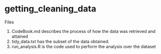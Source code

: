 # getting_cleaning_data
Files

1. CodeBook.md describes the process of how the data was retrieved and attained
2. tidy_data.txt has the subset of the data obtained.
3. run_analysis.R is the code used to perform the analysis over the dataset
